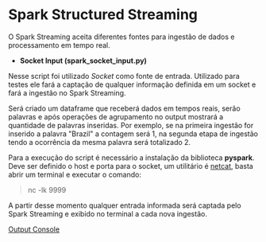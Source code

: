 
# Spark Structured Streaming

O Spark Streaming aceita diferentes fontes para ingestão de dados e processamento em tempo real.

 - **Socket Input (spark_socket_input.py)**

Nesse script foi utilizado *Socket* como fonte de entrada. Utilizado para testes ele fará a captação de qualquer informação definida em um socket e fará a ingestão no Spark Streaming.

Será criado um dataframe que receberá dados em tempos reais, serão palavras e após operações de agrupamento no output mostrará a quantidade de palavras inseridas. Por exemplo, se na primeira ingestão for inserido a palavra "Brazil" a contagem será 1, na segunda etapa de ingestão tendo a ocorrência da mesma palavra será totalizado 2. 

Para a execução do script é necessário a instalação da biblioteca **pyspark**.
Deve ser definido o host e porta para o socket, um utilitário é [netcat](http://netcat.sourceforge.net/), basta abrir um terminal e executar o comando:

> nc -lk 9999

A partir desse momento qualquer entrada informada será captada pelo  Spark Streaming e exibido no terminal a cada nova ingestão.

[Output Console ](https://gyazo.com/746ce397a32b77b4be344d4d6ec3f245)
